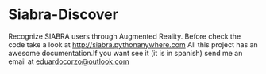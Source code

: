 Siabra-Discover
===============

Recognize SIABRA users through Augmented Reality.
Before check the code take a look at http://siabra.pythonanywhere.com 
All this project has an awesome documentation.If you want see it (it is in spanish) send me an email at eduardocorzo@outlook.com
